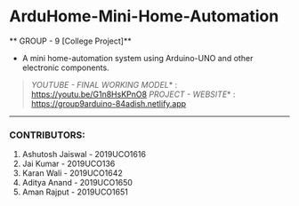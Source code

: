 # ArduHome-Mini-Home-Automation
** GROUP - 9 [College Project]**
* A mini home-automation system using Arduino-UNO and other electronic components.

> _YOUTUBE - FINAL WORKING MODEL_* : https://youtu.be/G1n8HsKPnO8
> _PROJECT - WEBSITE_* : https://group9arduino-84adish.netlify.app

***

### CONTRIBUTORS:
1. Ashutosh Jaiswal - 2019UCO1616
2. Jai Kumar - 2019UCO136
3. Karan Wali - 2019UCO1642
4. Aditya Anand - 2019UCO1650
5. Aman Rajput - 2019UCO1651
